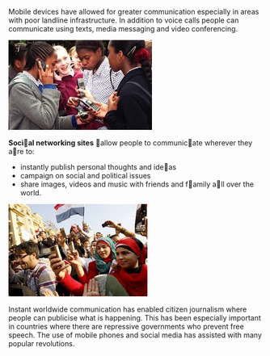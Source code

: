 
Mobile devices have allowed for greater communication especially in areas with poor landline infrastructure.
In addition to voice calls people can communicate using texts, media messaging and video conferencing.

![](.guides/img/social.png)

**Social networking sites** allow people to communicate wherever they are to:

- instantly publish personal thoughts and ideas
- campaign on social and political issues
- share images, videos and music with friends and family all over the world.

![](.guides/img/crowd.png)

Instant worldwide communication has enabled citizen journalism where people can publicise what is happening. This has been especially important in countries where there are repressive governments who prevent free speech. The use of mobile phones and
social media has assisted with many popular revolutions.
